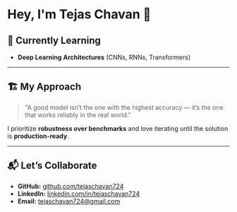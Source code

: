 # Hey, I'm Tejas Chavan 👋

## 🌱 Currently Learning

- **Deep Learning Architectures** (CNNs, RNNs, Transformers)  

---

## 🏗 My Approach

> "A good model isn’t the one with the highest accuracy — it’s the one that works reliably in the real world."

I prioritize **robustness over benchmarks** and love iterating until the solution is **production-ready**.

---

## 📬 Let’s Collaborate

- **GitHub:** [github.com/tejaschavan724](https://github.com/tejaschavan724)  
- **LinkedIn:** [linkedin.com/in/tejaschavan724](https://linkedin.com/in/tejaschavan724)  
- **Email:** tejaschavan724@gmail.com
